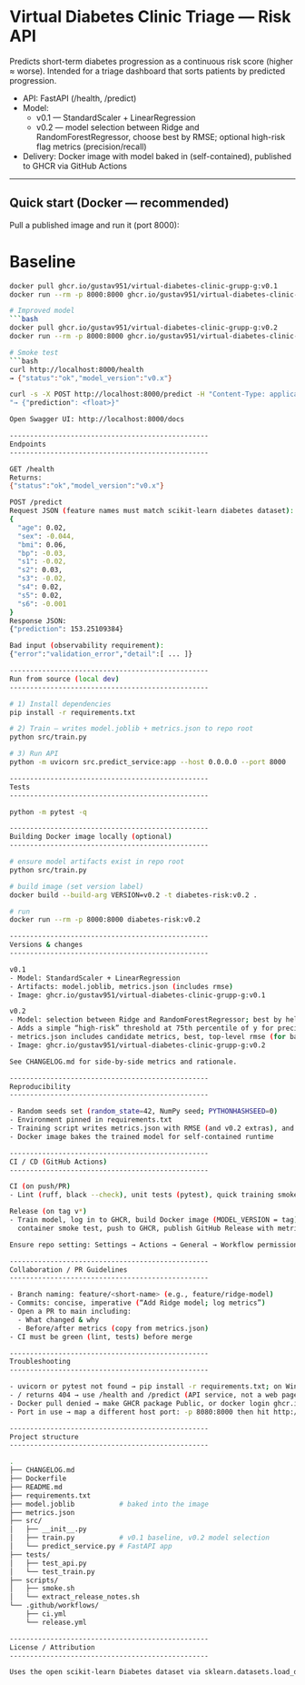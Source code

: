 Virtual Diabetes Clinic Triage — Risk API
=================================================

Predicts short-term diabetes progression as a continuous risk score (higher ≈ worse).
Intended for a triage dashboard that sorts patients by predicted progression.

- API: FastAPI (/health, /predict)
- Model:
  - v0.1 — StandardScaler + LinearRegression
  - v0.2 — model selection between Ridge and RandomForestRegressor, choose best by RMSE;
           optional high-risk flag metrics (precision/recall)
- Delivery: Docker image with model baked in (self-contained), published to GHCR via GitHub Actions

-------------------------------------------------
Quick start (Docker — recommended)
-------------------------------------------------

Pull a published image and run it (port 8000):

# Baseline
```bash
docker pull ghcr.io/gustav951/virtual-diabetes-clinic-grupp-g:v0.1
docker run --rm -p 8000:8000 ghcr.io/gustav951/virtual-diabetes-clinic-grupp-g:v0.1

# Improved model
```bash
docker pull ghcr.io/gustav951/virtual-diabetes-clinic-grupp-g:v0.2
docker run --rm -p 8000:8000 ghcr.io/gustav951/virtual-diabetes-clinic-grupp-g:v0.2

# Smoke test
```bash
curl http://localhost:8000/health
→ {"status":"ok","model_version":"v0.x"}

curl -s -X POST http://localhost:8000/predict -H "Content-Type: application/json" -d '{"age":0.02,"sex":-0.044,"bmi":0.06,"bp":-0.03,"s1":-0.02,"s2":0.03,"s3":-0.02,"s4":0.02,"s5":0.02,"s6":-0.001}'
"→ {"prediction": <float>}"

Open Swagger UI: http://localhost:8000/docs

-------------------------------------------------
Endpoints
-------------------------------------------------

GET /health
Returns:
{"status":"ok","model_version":"v0.x"}

POST /predict
Request JSON (feature names must match scikit-learn diabetes dataset):
{
  "age": 0.02,
  "sex": -0.044,
  "bmi": 0.06,
  "bp": -0.03,
  "s1": -0.02,
  "s2": 0.03,
  "s3": -0.02,
  "s4": 0.02,
  "s5": 0.02,
  "s6": -0.001
}
Response JSON:
{"prediction": 153.25109384}

Bad input (observability requirement):
{"error":"validation_error","detail":[ ... ]}

-------------------------------------------------
Run from source (local dev)
-------------------------------------------------

# 1) Install dependencies
pip install -r requirements.txt

# 2) Train — writes model.joblib + metrics.json to repo root
python src/train.py

# 3) Run API
python -m uvicorn src.predict_service:app --host 0.0.0.0 --port 8000

-------------------------------------------------
Tests
-------------------------------------------------

python -m pytest -q

-------------------------------------------------
Building Docker image locally (optional)
-------------------------------------------------

# ensure model artifacts exist in repo root
python src/train.py

# build image (set version label)
docker build --build-arg VERSION=v0.2 -t diabetes-risk:v0.2 .

# run
docker run --rm -p 8000:8000 diabetes-risk:v0.2

-------------------------------------------------
Versions & changes
-------------------------------------------------

v0.1
- Model: StandardScaler + LinearRegression
- Artifacts: model.joblib, metrics.json (includes rmse)
- Image: ghcr.io/gustav951/virtual-diabetes-clinic-grupp-g:v0.1

v0.2
- Model: selection between Ridge and RandomForestRegressor; best by held-out RMSE
- Adds a simple “high-risk” threshold at 75th percentile of y for precision/recall (informative only)
- metrics.json includes candidate metrics, best, top-level rmse (for backward compatibility)
- Image: ghcr.io/gustav951/virtual-diabetes-clinic-grupp-g:v0.2

See CHANGELOG.md for side-by-side metrics and rationale.

-------------------------------------------------
Reproducibility
-------------------------------------------------

- Random seeds set (random_state=42, NumPy seed; PYTHONHASHSEED=0)
- Environment pinned in requirements.txt
- Training script writes metrics.json with RMSE (and v0.2 extras), and model.joblib deterministically
- Docker image bakes the trained model for self-contained runtime

-------------------------------------------------
CI / CD (GitHub Actions)
-------------------------------------------------

CI (on push/PR)
- Lint (ruff, black --check), unit tests (pytest), quick training smoke, upload artifacts (model.joblib, metrics.json).

Release (on tag v*)
- Train model, log in to GHCR, build Docker image (MODEL_VERSION = tag),
  container smoke test, push to GHCR, publish GitHub Release with metrics.json and release notes.

Ensure repo setting: Settings → Actions → General → Workflow permissions → Read and write.

-------------------------------------------------
Collaboration / PR Guidelines
-------------------------------------------------

- Branch naming: feature/<short-name> (e.g., feature/ridge-model)
- Commits: concise, imperative (“Add Ridge model; log metrics”)
- Open a PR to main including:
  - What changed & why
  - Before/after metrics (copy from metrics.json)
- CI must be green (lint, tests) before merge

-------------------------------------------------
Troubleshooting
-------------------------------------------------

- uvicorn or pytest not found → pip install -r requirements.txt; on Windows use python -m uvicorn / python -m pytest
- / returns 404 → use /health and /predict (API service, not a web page)
- Docker pull denied → make GHCR package Public, or docker login ghcr.io with a PAT (read:packages/write:packages)
- Port in use → map a different host port: -p 8080:8000 then hit http://localhost:8080

-------------------------------------------------
Project structure
-------------------------------------------------

.
├── CHANGELOG.md
├── Dockerfile
├── README.md
├── requirements.txt
├── model.joblib           # baked into the image
├── metrics.json
├── src/
│   ├── __init__.py
│   ├── train.py           # v0.1 baseline, v0.2 model selection
│   └── predict_service.py # FastAPI app
├── tests/
│   ├── test_api.py
│   └── test_train.py
├── scripts/
│   ├── smoke.sh
│   └── extract_release_notes.sh
└── .github/workflows/
    ├── ci.yml
    └── release.yml

-------------------------------------------------
License / Attribution
-------------------------------------------------

Uses the open scikit-learn Diabetes dataset via sklearn.datasets.load_diabetes(as_frame=True) for safe, synthetic modeling of “progression risk”.